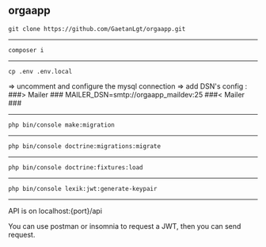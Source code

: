 ## orgaapp

    git clone https://github.com/GaetanLgt/orgaapp.git
____

    composer i
____

    cp .env .env.local
=> uncomment and configure the mysql connection
=> add DSN's config : 
  ###> Mailer ###
  MAILER_DSN=smtp://orgaapp_maildev:25
  ###< Mailer ###
____    

    php bin/console make:migration
____    

    php bin/console doctrine:migrations:migrate
____    

    php bin/console doctrine:fixtures:load
____

    php bin/console lexik:jwt:generate-keypair
____

API is on localhost:{port}/api

You can use postman or insomnia to request a JWT, then you can send request.
